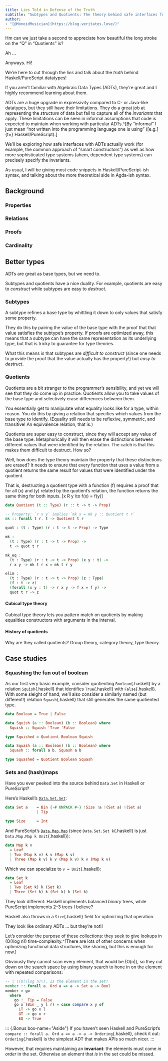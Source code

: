 ```yaml
---
title: Lies Told in Defense of the Truth
subtitle: "Subtypes and Quotients: The theory behind safe interfaces for ADTs in FP"
author:
- "[@MonoidMusician](https://blog.veritates.love/)"
---
```


Hm can we just take a second to appreciate how beautiful the long stroke on the “Q” in “Quotients” is?

Ah …

Anyways. Hi!

Weʼre here to cut through the _lies_ and talk about the *truth* behind Haskell/PureScript datatypes!

If you arenʼt familiar with Algebraic Data Types (ADTs), theyʼre great and I highly recommend learning about them.

ADTs are a huge upgrade in expressivity compared to C- or Java-like datatypes, but they still have their limitations.
They do a great job at representing the _structure_ of data but fail to capture all of the _invariants_ that apply.
These limitations can be seen in informal assumptions that code is expected to maintain when working with particular ADTs.^[By “informal” I just mean “not written into the programming language one is using” ([e.g.]{t=} Haskell/PureScript).]

Weʼll be exploring how safe interfaces with ADTs actually work (for example, the common approach of “smart constructors”) as well as how more sophisticated type systems (ahem, dependent type systems) can precisely specify the invariants.

As usual, I will be giving most code snippets in Haskell/PureScript-ish syntax, and talking about the more theoretical side in Agda-ish syntax.

## Background

### Properties

### Relations

### Proofs

### Cardinality

## Better types

ADTs are great as base types, but we need to.

Subtypes and quotients have a nice duality.
For example, quotients are easy to _construct_ while subtypes are easy to _destruct_.

### Subtypes

A subtype refines a base type by whittling it down to only values that satisfy some property.

They do this by pairing the value of the base type with the proof that that value satisfies the subtypeʼs property.
If proofs are optimized away, this means that a subtype can have the same representation as its underlying type, but that is tricky to guarantee for type theories.

What this means is that subtypes are _difficult to construct_ (since one needs to provide the proof that the value actually has the property!) but _easy to destruct_.

### Quotients

Quotients are a bit stranger to the programmerʼs sensibility, and yet we will see that they do come up in practice.
Quotients allow you to take values of the base type and selectively erase differences between them.

You essentially get to manipulate what equality looks like for a type, within reason.
You do this by giving a relation that specifies which values from the base type to identify.
(Equality still needs to be reflexive, symmetric, and transitive! An equivalence relation, that is.)

Quotients are super easy to construct, since they will accept any value of the base type.
Metaphorically it will then erase the distinctions between different values that were identified by the relation.
The catch is that this makes them difficult to destruct.
How so?

Well, how does the type theory maintain the property that these distinctions are erased?
It needs to ensure that every function that uses a value from a quotient returns the same result for values that were identified under the quotient.

That is, destructing a quotient type with a function \(f\) requires a proof that for all \(x\) and \(y\) related by the quotientʼs relation, the function returns the same thing for both inputs.
\[x R y \to f(x) = f(y)\]

```purescript
data Quotient (t :: Type) (r :: t -> t -> Prop)

-- Property: `r x y` implies `mk x = mk y :: Quotient t r`
mk :: forall t r. t -> Quotient t r
```

```agda
quot : (t : Type) (r : t -> t -> Prop) -> Type

mk :
  (t : Type) (r : t -> t -> Prop) ->
  t -> quot t r

mk_eq :
  (t : Type) (r : t -> t -> Prop) (x y : t) ->
  r x y -> mk t r x = mk t r y

elim :
  (t : Type) (r : t -> t -> Prop) (z : Type)
  (f : t -> z)
  (forall (x y : t) -> r x y -> f x = f y) ->
  quot t r -> z
```

#### Cubical type theory

Cubical type theory lets you pattern match on quotients by making equalities constructors with arguments in the interval.

#### History of quotients

Why are they called quotients?
Group theory, category theory, type theory.

## Case studies

### Squashing the fun out of boolean

As our first very basic example, consider quotienting `Boolean`{.haskell} by a relation `Squish`{.haskell} that identifies `True`{.haskell} with `False`{.haskell}.
With some sleight of hand, weʼll also consider a similarly named (but different!) relation `Squash`{.haskell} that still generates the same quotiented type.

```haskell
data Boolean = True | False

data Squish (a :: Boolean) (b :: Boolean) where
  Squish :: Squish 'True 'False

type Squished = Quotient Boolean Squish

data Squash (a :: Boolean) (b :: Boolean) where
  Squash :: forall a b. Squash a b

type Squashed = Quotient Boolean Squash
```




### Sets and (hash)maps

Have you ever peeked into the source behind `Data.Set` in Haskell or PureScript?

Hereʼs Haskellʼs [`Data.Set.Set`](https://hackage.haskell.org/package/containers-0.6.6/docs/src/Data.Set.Internal.html#Set):

```haskell
data Set a    = Bin {-# UNPACK #-} !Size !a !(Set a) !(Set a)
              | Tip

type Size     = Int
```

And PureScriptʼs [`Data.Map.Map`](https://github.com/purescript/purescript-ordered-collections/blob/v3.0.0/src/Data/Map/Internal.purs#L70-L73) (since `Data.Set.Set k`{.haskell} is just `Data.Map.Map k Unit`{.haskell}):

```purescript
data Map k v
  = Leaf
  | Two (Map k v) k v (Map k v)
  | Three (Map k v) k v (Map k v) k v (Map k v)
```

Which we can specialize to `v = Unit`{.haskell}:

```purescript
data Set k
  = Leaf
  | Two (Set k) k (Set k)
  | Three (Set k) k (Set k) k (Set k)
```

They look different: Haskell implements balanced _binary_ trees, while PureScript implements 2–3 trees I believe?

Haskell also throws in a `Size`{.haskell} field for optimizing that operation.


They look like ordinary ADTs … but theyʼre not!!

Letʼs consider the purpose of these collections:
they seek to give lookups in \(O(\log n)\) time-complexity.^[There are lots of other concerns when optimizing functional data structures, like sharing, but this is enough for now.]

Obviously they cannot scan every element, that would be \(O(n)\), so they cut down on the search space by using binary search to hone in on the element with repeated comparisons:

```haskell
-- | \(O(\log n)\). Is the element in the set?
member :: forall a. Ord a => a -> Set a -> Bool
member = go
  where
    go !_ Tip = False
    go x (Bin _ y l r) = case compare x y of
      LT -> go x l
      GT -> go x r
      EQ -> True
```

::: {.Bonus box-name="Aside"}
If you havenʼt seen Haskell and PureScriptʼs `compare :: forall a. Ord a => a -> a -> Ordering`{.haskell}, check it out: `Ordering`{.haskell} is the simplest ADT that makes APIs so much nicer.
:::

However, that requires maintaining an **invariant**: the elements must come _in order_ in the set.
Otherwise an element that _is_ in the set could be missed.
